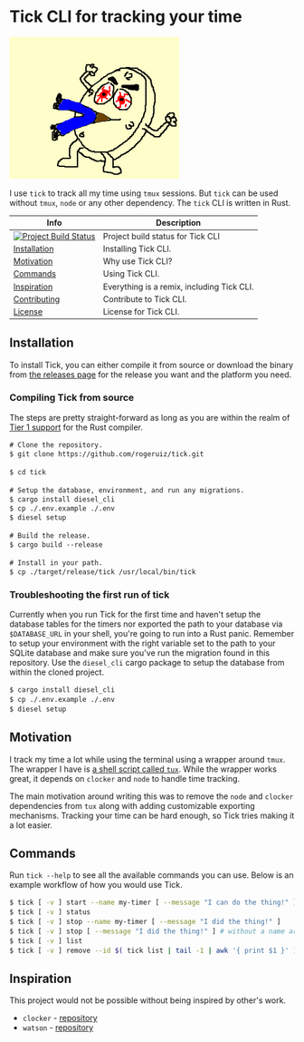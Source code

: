 # Tick CLI for tracking your time

![Angry clock eats person](angry-clock-eats-person.png)

I use `tick` to track all my time using `tmux` sessions. But `tick` can be used
without `tmux`, `node` or any other dependency. The `tick` CLI is written in Rust.

Info | Description
--- | ---
[![Project Build Status](https://travis-ci.org/rogeruiz/tick.svg?branch=master)](https://travis-ci.org/rogeruiz/tick) | Project build status for Tick CLI
[Installation](#installation) | Installing Tick CLI.
[Motivation](#motivation) | Why use Tick CLI?
[Commands](#commands) | Using Tick CLI.
[Inspiration](#inspiration) | Everything is a remix, including Tick CLI.
[Contributing](CONTRIBUTING.md) | Contribute to Tick CLI.
[License](LICENSE.md) | License for Tick CLI.

## Installation

To install Tick, you can either compile it from source or download the binary
from [the releases page][tick-releases] for the release you want and the
platform you need.

[tick-releases]: https://github.com/rogeruiz/tick/releases "The releases for this repo"

### Compiling Tick from source

The steps are pretty straight-forward as long as you are within the realm of
[Tier 1 support][rustlang-tier1] for the Rust compiler.

[rustlang-tier1]: https://forge.rust-lang.org/platform-support.html#tier-1 "Rust Platform Support"

```shell
# Clone the repository.
$ git clone https://github.com/rogeruiz/tick.git

$ cd tick

# Setup the database, environment, and run any migrations.
$ cargo install diesel_cli
$ cp ./.env.example ./.env
$ diesel setup

# Build the release.
$ cargo build --release

# Install in your path.
$ cp ./target/release/tick /usr/local/bin/tick
```

### Troubleshooting the first run of tick

Currently when you run Tick for the first time and haven't setup the database
tables for the timers nor exported the path to your database via `$DATABASE_URL`
in your shell, you're going to run into a Rust panic. Remember to setup your
environment with the right variable set to the path to your SQLite database and
make sure you've run the migration found in this repository. Use the
`diesel_cli` cargo package to setup the database from within the cloned project.

```sh
$ cargo install diesel_cli
$ cp ./.env.example ./.env
$ diesel setup
```

## Motivation

I track my time a lot while using the terminal using a wrapper around `tmux`.
The wrapper I have is [a shell script called `tux`][tux-src]. While the wrapper
works great, it depends on `clocker` and `node` to handle time tracking.

The main motivation around writing this was to remove the `node` and `clocker`
dependencies from `tux` along with adding customizable exporting mechanisms.
Tracking your time can be hard enough, so Tick tries making it a lot easier.

[tux-src]: https://github.com/rogeruiz/.files/blob/master/bin/tux "`.files/bin/tux` Source"

## Commands

Run `tick --help` to see all the available commands you can use. Below is an
example workflow of how you would use Tick.

```sh
$ tick [ -v ] start --name my-timer [ --message "I can do the thing!" ]
$ tick [ -v ] status
$ tick [ -v ] stop --name my-timer [ --message "I did the thing!" ]
$ tick [ -v ] stop [ --message "I did the thing!" ] # without a name argument stops the latest running timer
$ tick [ -v ] list
$ tick [ -v ] remove --id $( tick list | tail -1 | awk '{ print $1 }' ) # delete the latest timer by Timer ID
```

## Inspiration

This project would not be possible without being inspired by other's work.

- `clocker` - [repository][clocker-repo]
- `watson` - [repository][watson-repo]

[clocker-repo]: https://github.com/substack/clocker "Clocker Repository"
[watson-repo]: https://github.com/TailorDev/Watson "Watson Repository"

